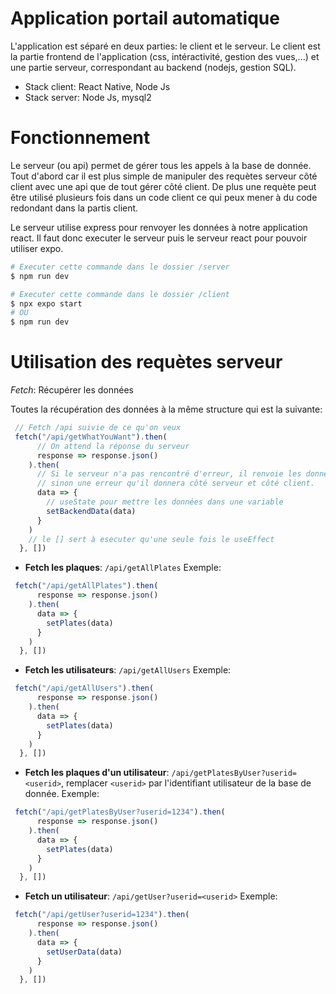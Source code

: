 # Application portail automatique
L'application est séparé en deux parties: le client et le serveur. Le client est la partie frontend de l'application (css, intéractivité, gestion des vues,...) et une partie serveur, correspondant au backend (nodejs, gestion SQL).

- Stack client: React Native, Node Js
- Stack server: Node Js, mysql2

# Fonctionnement
Le serveur (ou api) permet de gérer tous les appels à la base de donnée. Tout d'abord car il est plus simple de manipuler des requètes serveur côté client avec une api que de tout gérer côté client. De plus une requète peut être utilisé plusieurs fois dans un code client ce qui peux mener à du code redondant dans la partis client.

Le serveur utilise express pour renvoyer les données à notre application react. Il faut donc executer le serveur puis le serveur react pour pouvoir utiliser expo.

```bash
# Executer cette commande dans le dossier /server
$ npm run dev

# Executer cette commande dans le dossier /client
$ npx expo start
# OU
$ npm run dev
```

# Utilisation des requètes serveur
*Fetch*: Récupérer les données

Toutes la récupération des données à la même structure qui est la suivante:
```js
 // Fetch /api suivie de ce qu'on veux
 fetch("/api/getWhatYouWant").then(
      // On attend la réponse du serveur
      response => response.json()
    ).then(
      // Si le serveur n'a pas rencontré d'erreur, il renvoie les données, 
      // sinon une erreur qu'il donnera côté serveur et côté client.
      data => {
        // useState pour mettre les données dans une variable
        setBackendData(data)
      }
    )
    // le [] sert à esecuter qu'une seule fois le useEffect
  }, [])
```

- **Fetch les plaques**: `/api/getAllPlates`
Exemple:
```js
 fetch("/api/getAllPlates").then(
      response => response.json()
    ).then(
      data => {
        setPlates(data)
      }
    )
  }, [])
```

- **Fetch les utilisateurs**: `/api/getAllUsers`
Exemple:
```js
 fetch("/api/getAllUsers").then(
      response => response.json()
    ).then(
      data => {
        setPlates(data)
      }
    )
  }, [])
```

- **Fetch les plaques d'un utilisateur**: `/api/getPlatesByUser?userid=<userid>`, remplacer `<userid>` par l'identifiant utilisateur de la base de donnée.
Exemple:
```js
 fetch("/api/getPlatesByUser?userid=1234").then(
      response => response.json()
    ).then(
      data => {
        setPlates(data)
      }
    )
  }, [])
```

- **Fetch un utilisateur**: `/api/getUser?userid=<userid>`
Exemple:
```js
 fetch("/api/getUser?userid=1234").then(
      response => response.json()
    ).then(
      data => {
        setUserData(data)
      }
    )
  }, [])
```